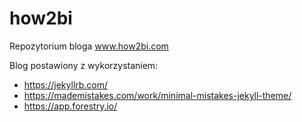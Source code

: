# how2bi

Repozytorium bloga www.how2bi.com

Blog postawiony z wykorzystaniem:
- https://jekyllrb.com/
- https://mademistakes.com/work/minimal-mistakes-jekyll-theme/
- https://app.forestry.io/

